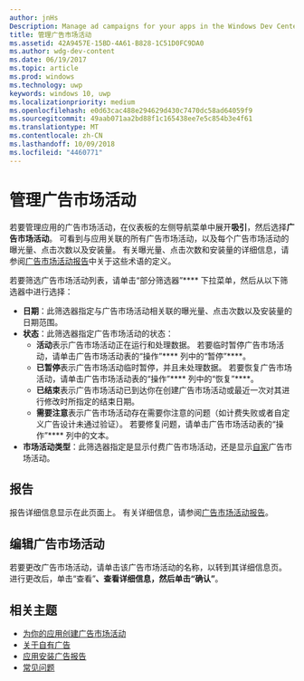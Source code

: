 ```yaml
---
author: jnHs
Description: Manage ad campaigns for your apps in the Windows Dev Center dashboard.
title: 管理广告市场活动
ms.assetid: 42A9457E-15BD-4A61-B828-1C51D0FC9DA0
ms.author: wdg-dev-content
ms.date: 06/19/2017
ms.topic: article
ms.prod: windows
ms.technology: uwp
keywords: windows 10, uwp
ms.localizationpriority: medium
ms.openlocfilehash: e0d63cac488e294629d430c7470dc58ad64059f9
ms.sourcegitcommit: 49aab071aa2bd88f1c165438ee7e5c854b3e4f61
ms.translationtype: MT
ms.contentlocale: zh-CN
ms.lasthandoff: 10/09/2018
ms.locfileid: "4460771"
---
```

# <a name="manage-your-ad-campaign"></a>管理广告市场活动


若要管理应用的广告市场活动，在仪表板的左侧导航菜单中展开**吸引**，然后选择**广告市场活动**。 可看到与应用关联的所有广告市场活动，以及每个广告市场活动的曝光量、点击次数以及安装量。 有关曝光量、点击次数和安装量的详细信息，请参阅[广告市场活动报告](promote-your-app-report.md)中关于这些术语的定义。

若要筛选广告市场活动列表，请单击“部分筛选器”**** 下拉菜单，然后从以下筛选器中进行选择：

-   **日期**：此筛选器指定与广告市场活动相关联的曝光量、点击次数以及安装量的日期范围。
-   **状态**：此筛选器指定广告市场活动的状态：
    -   **活动**表示广告市场活动正在运行和处理数据。 若要临时暂停广告市场活动，请单击广告市场活动表的“操作”**** 列中的“暂停”****。
    -   **已暂停**表示广告市场活动临时暂停，并且未处理数据。 若要恢复广告市场活动，请单击广告市场活动表的“操作”**** 列中的“恢复”****。
    -   **已结束**表示广告市场活动已到达你在创建广告市场活动或最近一次对其进行修改时所指定的结束日期。
    -   **需要注意**表示广告市场活动存在需要你注意的问题（如计费失败或者自定义广告设计未通过验证）。 若要修复问题，请单击广告市场活动表的“操作”**** 列中的文本。
-   **市场活动类型**：此筛选器指定是显示付费广告市场活动，还是显示[自家](about-house-ads.md)广告市场活动。

## <a name="reporting"></a>报告


报告详细信息显示在此页面上。 有关详细信息，请参阅[广告市场活动报告](promote-your-app-report.md)。


## <a name="edit-an-ad-campaign"></a>编辑广告市场活动

若要更改广告市场活动，请单击该广告市场活动的名称，以转到其详细信息页。 进行更改后，单击“查看”****、查看详细信息，然后单击“确认”****。


## <a name="related-topics"></a>相关主题


* [为你的应用创建广告市场活动](create-an-ad-campaign-for-your-app.md)
* [关于自有广告](about-house-ads.md)
* [应用安装广告报告](app-install-ads-reports.md)
* [常见问题](common-questions.md)
 

 




